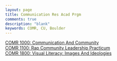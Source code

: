 ```yaml
---
layout: page
title: Communication Res Acad Prgm
comments: true
description: "blank"
keywords: COMR, CU, Boulder
---
```

<body>
<div><a href="../../courses/COMR-1000">COMR 1000: Communication And Community</a></div>
<div><a href="../../courses/COMR-1100">COMR 1100: Rap Community Leadership Practicum</a></div>
<div><a href="../../courses/COMR-1800">COMR 1800: Visual Literacy: Images And Ideologies</a></div>
</body>